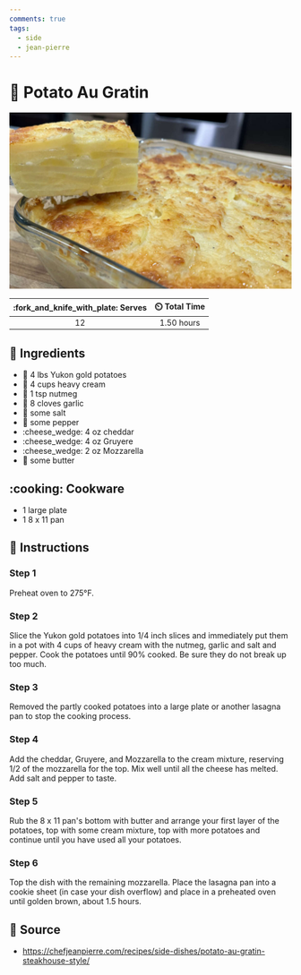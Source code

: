 ```yaml
---
comments: true
tags:
  - side
  - jean-pierre
---
```

# :potato: Potato Au Gratin

![Potato Au Gratin](../assets/images/potato-au-gratin.jpg)

| :fork_and_knife_with_plate: Serves | :timer_clock: Total Time |
|:----------------------------------:|:-----------------------: |
| 12 | 1.50 hours |

## :salt: Ingredients

- :potato: 4 lbs Yukon gold potatoes
- :icecream: 4 cups heavy cream
- :chestnut: 1 tsp nutmeg
- :garlic: 8 cloves garlic
- :salt: some salt
- :salt: some pepper
- :cheese_wedge: 4 oz cheddar
- :cheese_wedge: 4 oz Gruyere
- :cheese_wedge: 2 oz Mozzarella
- :butter: some butter

## :cooking: Cookware

- 1 large plate
- 1 8 x 11 pan

## :pencil: Instructions

### Step 1

Preheat oven to 275°F.

### Step 2

Slice the Yukon gold potatoes into 1/4 inch slices and immediately put them in a pot with 4 cups of heavy cream with the
nutmeg, garlic and salt and pepper. Cook the potatoes until 90% cooked. Be sure they do not break up too much.

### Step 3

Removed the partly cooked potatoes into a large plate or another lasagna pan to stop the cooking process.

### Step 4

Add the cheddar, Gruyere, and Mozzarella to the cream mixture, reserving 1/2 of the mozzarella for the top. Mix well
until all the cheese has melted. Add salt and pepper to taste.

### Step 5

Rub the 8 x 11 pan's bottom with butter and arrange your first layer of the potatoes, top with some cream mixture, top
with more potatoes and continue until you have used all your potatoes.

### Step 6

Top the dish with the remaining mozzarella. Place the lasagna pan into a cookie sheet (in case your dish overflow) and
place in a preheated oven until golden brown, about 1.5 hours.

## :link: Source

- <https://chefjeanpierre.com/recipes/side-dishes/potato-au-gratin-steakhouse-style/>
